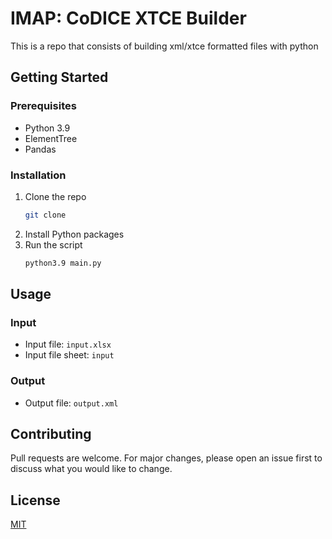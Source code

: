 # IMAP: CoDICE XTCE Builder
This is a repo that consists of building xml/xtce formatted files with python

## Getting Started
### Prerequisites
* Python 3.9
* ElementTree
* Pandas

### Installation
1. Clone the repo
   ```sh
   git clone
    ```
2. Install Python packages
3. Run the script
   ```sh
   python3.9 main.py
   ```
## Usage
### Input
* Input file: `input.xlsx`
* Input file sheet: `input`

### Output
* Output file: `output.xml`

## Contributing
Pull requests are welcome. For major changes, please open an issue first to discuss what you would like to change.

## License
[MIT](https://opensource.org/licenses/MIT)

